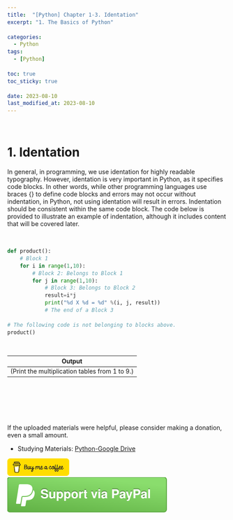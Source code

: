 ```yaml
---
title:  "[Python] Chapter 1-3. Identation"
excerpt: "1. The Basics of Python"

categories:
  - Python
tags:
  - [Python]

toc: true
toc_sticky: true
 
date: 2023-08-10
last_modified_at: 2023-08-10
---
```


&nbsp;

# 1. Identation
In general, in programming, we use identation for highly readable typography. However, identation is very important in Python, as it specifies code blocks. In other words, while other programming languages use braces {} to define code blocks and errors may not occur without indentation, in Python, not using identation will result in errors. Indentation should be consistent within the same code block. The code below is provided to illustrate an example of indentation, although it includes content that will be covered later.

&nbsp;

```python
def product():
    # Block 1
    for i in range(1,10):
        # Block 2: Belongs to Block 1
        for j in range(1,10):
            # Block 3: Belongs to Block 2
            result=i*j
            print("%d X %d = %d" %(i, j, result))
            # The end of a Block 3

# The following code is not belonging to blocks above.
product()
```

&nbsp;

| Output |
|---|
| (Print the multiplication tables from 1 to 9.) |

&nbsp;

&nbsp;

&nbsp;

If the uploaded materials were helpful, please consider making a donation, even a small amount.
- Studying Materials: ​[Python-Google Drive](https://drive.google.com/drive/u/3/folders/1btmxn1mWaPy8ZYZvRu2HWbiV2UKsDwLP)

[!["Buy Me A Coffee"](https://raw.githubusercontent.com/Shine-Loi/Shine-Loi.github.io/master/assets/images/Buymeacoffee.png)](https://www.buymeacoffee.com/shine_loi_lee)
[![Support via PayPal](https://raw.githubusercontent.com/Shine-Loi/Shine-Loi.github.io/41d049ca49169c961adde8f77b7d0f6981851ea3/assets/images/Paypal.svg)](https://paypal.me/goldbin0514?country.x=KR&locale.x=ko_KR)
